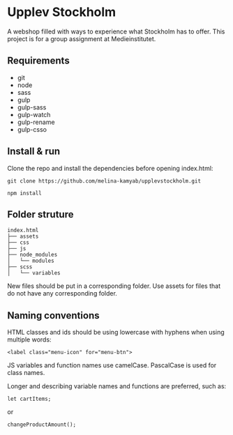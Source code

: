 # Upplev Stockholm

A webshop filled with ways to experience what Stockholm has to offer. This project is for a group assignment at Medieinstitutet.

## Requirements

- git
- node
- sass
- gulp
- gulp-sass
- gulp-watch
- gulp-rename
- gulp-csso

##  Install & run

Clone the repo and install the dependencies before opening index.html:

```
git clone https://github.com/melina-kamyab/upplevstockholm.git
```

```
npm install
```

## Folder struture

```
index.html
├── assets
├── css
├── js
├── node_modules
│   └── modules
├── scss
│   └── variables
```

New files should be put in a corresponding folder. Use assets for files that do not have any corresponding folder.

## Naming conventions

HTML classes and ids should be using lowercase with hyphens when using multiple words:

```
<label class="menu-icon" for="menu-btn">
```

JS variables and function names use camelCase. PascalCase is used for class names.

Longer and describing variable names and functions are preferred, such as:

```
let cartItems;
```
or
```
changeProductAmount();
```